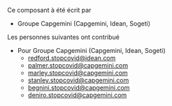 Ce composant à été écrit par

- Groupe Capgemini (Capgemini, Idean, Sogeti)

Les personnes suivantes ont contribué

- Pour Groupe Capgemini (Capgemini, Idean, Sogeti)
  - redford.stopcovid@idean.com
  - palmer.stopcovid@capgemini.com
  - marley.stopcovid@capgemini.com
  - stanley.stopcovid@capgemini.com
  - begnini.stopcovid@capgemini.com
  - deniro.stopcovid@capgemini.com
